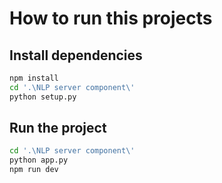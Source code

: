 # How to run this projects


## Install dependencies

```bash 
npm install
cd '.\NLP server component\'
python setup.py 

```

## Run the project

```bash
cd '.\NLP server component\'
python app.py
npm run dev
```

